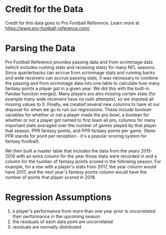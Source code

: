 # Credit for the Data

Credit for this data goes to Pro Football Reference. Learn more at https://www.pro-football-reference.com/

# Parsing the Data

Pro Football Reference provides passing data and from scrimmage data (which includes rushing stats and receiving stats) for many NFL seasons. Since quarterbacks can accrue from scrimmage stats and running backs and wide receivers can accrue passing stats, it was necessary to combine the passing and from scrimmage data into one table to calculate how many fantasy points a player got in a given year. We did this with the built-in Pandas funciton merge(). Many players are also missing certain stats (for example many wide receivers have no rush attempts), so we imputed all missing values to 0. Finally, we created several new columns to have at our disposal for when we go to run our regressions. These include boolean variables for whether or not a player made the pro bowl, a boolean for whether or not a player got named to first team all pro, columns for many important stats averaged over the number of games played by that player that season, PPR fantasy points, and PPR fantasy points per game. (Note: PPR stands for point per reception - it's a popular scoring system for fantasy football).

We then built a master table that includes the data from the years 2015-2019 with an extra column for the year those stats were recorded in and a column for the number of fantasy points scored in the following season. For example, for a row with a player's stats from 2017, the year column would have 2017, and the next year's fantasy points column would have the number of points that player scored in 2018.

# Regression Assumptions

1. a player's performance from more than one year prior is uncorrelated their performance in the upcoming season
2. the residuals of each data point are uncorrelated
3. residuals are normally distributed
